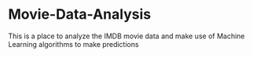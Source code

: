 # Movie-Data-Analysis
This is a place to analyze the IMDB movie data and make use of Machine Learning algorithms to make predictions
